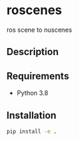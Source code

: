 # roscenes

ros scene to nuscenes

## Description

## Requirements

- Python 3.8

## Installation

```bash
pip install -e .
```
